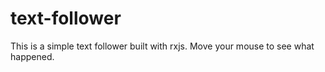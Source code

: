 # text-follower
This is a simple text follower built with rxjs. Move your mouse to see what happened.

